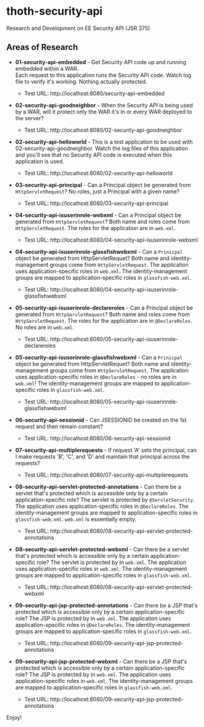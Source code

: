 # thoth-security-api

Research and Development on EE Security API (JSR 375)

Areas of Research
------------------

* **01-security-api-embedded** - Get Security API code up and running embedded within a WAR.  
    Each request to this application runs the Security API code.  Watch log file
    to verify it's working.  Nothing actually protected.
  * Test URL: http://localhost:8080/security-api-embedded

* **02-security-api-goodneighbor** - When the Security API is being used by a WAR, 
            will it protect only the WAR it's in or every WAR 
            deployed to the server?
  * Test URL: http://localhost:8080/02-security-api-goodneighbor

* **02-security-api-helloworld** - This is a test application to be used
            with 02-security-api-goodneighbor.  Watch the log files of
            this application and you'll see that no Security API code
            is executed when this application is used.
  * Test URL: http://localhost:8080/02-security-api-helloworld

* **03-security-api-principal** - Can a Principal object be generated
            from `HttpServletRequest`?  No roles, just a Principal with 
            a given name?
  * Test URL: http://localhost:8080/03-security-api-principal

* **04-security-api-isuserinrole-webxml** - Can a Principal object be generated
            from `HttpServletRequest`?  Both name and roles come from `HttpServletRequest`. 
            The roles for the application are in `web.xml`.
  * Test URL: http://localhost:8080/04-security-api-isuserinrole-webxml

* **04-security-api-isuserinrole-glassfishwebxml** - Can a `Prinicpal` object be generated
            from HttpServletRequet?  Both name and identity-management groups
            come from `HttpServletRequest`.  The application uses application-specific
            roles in `web.xml`.  The identity-management groups are mapped to
            application-specific roles in `glassfish-web.xml`.
  * Test URL: http://localhost:8080/04-security-api-isuserinrole-glassfishwebxml

* **05-security-api-isuserinrole-declareroles** - Can a Principal object be generated
            from `HttpServletRequest`?  Both name and roles come from `HttpServletRequest`. 
            The roles for the application are in `@DeclareRoles`.  No roles are
            in `web.xml`.
  * Test URL: http://localhost:8080/05-security-api-isuserinrole-declareroles

* **05-security-api-isuserinrole-glassfishwebxml** - Can a `Prinicpal` object be generated
            from HttpServletRequet?  Both name and identity-management groups
            come from `HttpServletRequest`.  The application uses application-specific
            roles in `@DeclareRoles` - no roles are in `web.xml`! The identity-management groups are mapped to
            application-specific roles in `glassfish-web.xml`.
  * Test URL: http://localhost:8080/05-security-api-isuserinrole-glassfishwebxml

* **06-security-api-sessionid** - Can JSESSIONID be created on the 1st request and then remain constant?
  * Test URL: http://localhost:8080/06-security-api-sessionid

* **07-security-api-multiplerequests** - If request 'A' sets the principal, can I make requests 'B', 'C', and
            'D' and maintain that principal across the requests?
  * Test URL: http://localhost:8080/07-security-api-multiplerequests

* **08-security-api-servlet-protected-annotations** - Can there be a servlet that's protected 
            which is accessible only by a certain application-specific role?  The servlet 
            is protected by `@ServletSecurity`.  The application uses 
            application-specific roles in `@DeclareRoles`.  The identity-management groups are 
            mapped to application-specific roles in `glassfish-web.xml`. `web.xml` is 
            essentially empty.
  * Test URL: http://localhost:8080/08-security-api-servlet-protected-annotations

* **08-security-api-servlet-protected-webxml** - Can there be a servlet that's protected 
            which is accessible only by a certain application-specific role?  The servlet 
            is protected by <security-constraint> in `web.xml`.  The application uses 
            application-specific roles in `web.xml`.  The identity-management groups are 
            mapped to application-specific roles in `glassfish-web.xml`.
  * Test URL: http://localhost:8080/08-security-api-servlet-protected-webxml

* **09-security-api-jsp-protected-annotations** - Can there be a JSP that's protected 
            which is accessible only by a certain application-specific role?  The JSP 
            is protected by <security-constraint> in `web.xml`.  The application uses 
            application-specific roles in `@DeclareRoles`.  The identity-management groups are 
            mapped to application-specific roles in `glassfish-web.xml`.
  * Test URL: http://localhost:8080/09-security-api-jsp-protected-annotations

* **09-security-api-jsp-protected-webxml** - Can there be a JSP that's protected 
            which is accessible only by a certain application-specific role?  The JSP 
            is protected by <security-constraint> in `web.xml`.  The application uses 
            application-specific roles in `web.xml`.  The identity-management groups are 
            mapped to application-specific roles in `glassfish-web.xml`.
  * Test URL: http://localhost:8080/09-security-api-jsp-protected-annotations


Enjoy!


